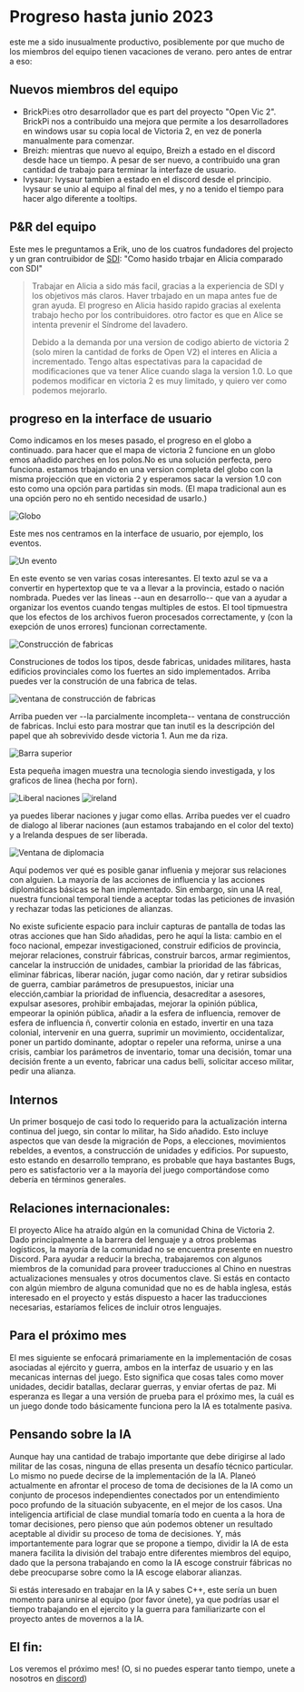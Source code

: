 # Progreso hasta junio 2023

este me a sido inusualmente productivo, posiblemente por que mucho de los miembros del equipo tienen vacaciones de verano. pero antes de entrar a eso:

## Nuevos miembros del equipo

- BrickPi:es otro desarrollador que es part del proyecto "Open Vic 2". BrickPi nos a contribuido una mejora que permite a los desarrolladores en windows usar su copia local de Victoria 2, en vez de ponerla manualmente para comenzar.
- Breizh: mientras que nuevo al equipo, Breizh a estado en el discord desde hace un tiempo. A pesar de ser nuevo, a contribuido una gran cantidad de trabajo para terminar la interfaze de usuario.
- Ivysaur: Ivysaur tambien a estado en el discord desde el principio. Ivysaur se unio al equipo al final del mes, y no a tenido el tiempo para hacer algo diferente a tooltips.

## P&R del equipo

Este mes le preguntamos a Erik, uno de los cuatros fundadores del projecto y un gran contruibidor de [SDI](https://github.com/symphony-of-empires/symphony-of-empires): "Como hasido trbajar en Alicia comparado con SDI"

> Trabajar en Alicia a sido más facil, gracias a la experiencia de SDI y los objetivos más claros. Haver trbajado en un mapa antes fue de gran ayuda. El progreso en Alicia hasido rapido gracias al exelenta trabajo hecho por los contribuidores. otro factor es que en Alice se intenta prevenir el Síndrome del lavadero.
> 
> Debido a la demanda por una version de codigo abierto de victoria 2 (solo miren la cantidad de forks de Open V2) el interes en Alicia a incrementado. Tengo altas espectativas para la capacidad de modificaciones que va tener Alice cuando slaga la version 1.0. Lo que podemos modificar en victoria 2 es muy limitado, y quiero ver como podemos mejorarlo.

## progreso en la interface de usuario

Como indicamos en los meses pasado, el progreso en el globo a continuado. para hacer que el mapa de victoria 2 funcione en un globo emos añadido parches en los polos.No es una solución perfecta, pero funciona. estamos trbajando en una version completa del globo con la misma projección que en victoria 2 y esperamos sacar la version 1.0 con esto como una opción para partidas sin mods. (El mapa tradicional aun es una opción pero no eh sentido necesidad de usarlo.)

![Globo](globe.png)

Este mes nos centramos en la interface de usuario, por ejemplo, los eventos.

![Un evento](event.png)

En este evento se ven varias cosas interesantes. El texto azul se va a convertir en hypertextop que te va a llevar a la provincia, estado o nación nombrada. Puedes ver las lineas --aun en desarrollo-- que van a ayudar a organizar los eventos cuando tengas multiples de estos. El tool tipmuestra que los efectos de los archivos fueron procesados correctamente, y (con la exepción de unos errores) funcionan correctamente.

![Construcción de fabricas](factories.png)

Construciones de todos los tipos, desde fabricas, unidades militares, hasta edificios provinciales como los fuertes an sido implementados. Arriba puedes ver la construción de una fabrica de telas.

![ventana de construcción de fabricas](buildwindow.png)

Arriba pueden ver --la parcialmente incompleta-- ventana de construcción de fabricas. Inclui esto para mostrar que tan inutil es la descripción del papel que ah sobrevivido desde victoria 1. Aun me da riza.

![Barra superior](tech.png)

Esta pequeña imagen muestra una tecnologia siendo investigada, y los graficos de linea (hecha por forn).

![Liberal naciones](release.png)
![ireland](ireland.png)

ya puedes liberar naciones y jugar como ellas. Arriba puedes ver el cuadro de dialogo al liberar naciones (aun estamos trabajando en el color del texto) y a Irelanda despues de ser liberada.

![Ventana de diplomacia](diplomacy.png)

Aquí podemos ver qué es posible ganar influenia y mejorar sus relaciones con alguien. La mayoría de las acciones de influencia y las acciones diplomáticas básicas se han implementado. Sin embargo, sin una IA real, nuestra funcional temporal tiende a aceptar todas las peticiones de invasión y rechazar todas las peticiones de alianzas.

No existe suficiente espacio para incluir capturas de pantalla de todas las otras acciones que han Sido añadidas, pero he aquí la lista: cambio en el foco nacional, empezar investigacioned, construir edificios de provincia, mejorar relaciones, construir fábricas, construir barcos, armar regimientos, cancelar la instrucción de unidades, cambiar la prioridad de las fábricas, eliminar fábricas,  liberar nación, jugar como nación, dar y retirar subsidios de guerra, cambiar parámetros de presupuestos, iniciar una elección,cambiar la prioridad de influencia, desacreditar a asesores, expulsar asesores, prohibir embajadas, mejorar la opinión pública, empeorar la opinión pública, añadir a la esfera de influencia, remover de esfera de influencia ñ, convertir colonia en estado, invertir en una taza colonial, intervenir en una guerra, suprimir un movimiento, occidentalizar, poner un partido dominante, adoptar o repeler una reforma, unirse a una crisis, cambiar los parámetros de inventario, tomar una decisión, tomar una decisión frente a un evento, fabricar una cadus belli, solicitar acceso militar, pedir una alianza. 

## Internos

Un primer bosquejo de casi todo lo requerido para la actualización interna continua del juego, sin contar lo militar, ha Sido añadido. Esto incluye aspectos que van desde la migración de Pops, a elecciones, movimientos rebeldes, a eventos, a construcción de unidades y edificios.  Por supuesto, esto estando en desarrollo temprano, es probable que haya bastantes Bugs, pero es satisfactorio ver a la mayoría del juego comportándose como debería en términos generales. 

## Relaciones internacionales:

El proyecto Alice ha atraído algún en la comunidad China de Victoria 2. Dado principalmente a la barrera del lenguaje y a otros problemas logísticos, la mayoría de la comunidad no se encuentra presente en nuestro Discord. Para ayudar a reducir la brecha, trabajaremos con algunos miembros de la comunidad para proveer traducciones al Chino en nuestras actualizaciones mensuales y otros documentos clave. Si estás en contacto con algún miembro de alguna comunidad que no es de habla inglesa, estás interesado en el proyecto y estás dispuesto a hacer las traducciones necesarias, estaríamos felices de incluir otros lenguajes.

## Para el próximo mes

El mes siguiente se enfocará primariamente en la implementación de cosas asociadas al ejército y guerra, ambos en la interfaz de usuario y en las mecanicas internas del juego. Esto significa que cosas tales como mover unidades, decidir batallas, declarar guerras, y enviar ofertas de paz. Mi esperanza es llegar a una versión de prueba para el próximo mes, la cuál es un juego donde todo básicamente funciona pero la IA es totalmente pasiva.

## Pensando sobre la IA

Aunque hay una cantidad de trabajo importante que debe dirigirse al lado militar de las cosas, ninguna de ellas presenta un desafío técnico particular.  Lo mismo no puede decirse de la implementación de la IA. Planeó actualmente en afrontar el proceso de toma de decisiones de la IA como un conjunto de procesos independientes conectados por un entendimiento poco profundo de la situación subyacente, en el mejor de los casos.  Una inteligencia artificial de clase mundial tomaría todo en cuenta a la hora de tomar decisiones, pero pienso que aún podemos obtener un resultado aceptable al dividir su proceso de toma de decisiones. Y, más importantemente para lograr que se propone a tiempo, dividir la IA de esta manera facilita la división del trabajo  entre diferentes miembros del equipo, dado que la persona trabajando en como la IA escoge construir fábricas no debe preocuparse sobre como la IA escoge elaborar alianzas. 

Si estás interesado en trabajar en la IA y sabes C++, este sería un buen momento para unirse al equipo (por favor únete), ya que podrías usar el tiempo trabajando en el ejercito y la guerra para familiarizarte con el proyecto antes de movernos a la IA.

## El fin:

Los veremos el próximo mes! (O, si no puedes esperar tanto tiempo, unete a nosotros en [discord](https://discord.gg/QUJExr4mRn))
